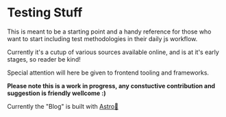 # Testing Stuff

This is meant to be a starting point and a handy reference for those who want to start including test methodologies in their daily js workflow. 

Currently it's a cutup of various sources available online, and is at it's early stages, so reader be kind!


Special attention will here be given to frontend tooling and frameworks.

**Please note this is a work in progress, any constuctive contribution and suggestion is friendly wellcome :)**


Currently the "Blog" is built with [Astro🚀](https://astro.build/) 